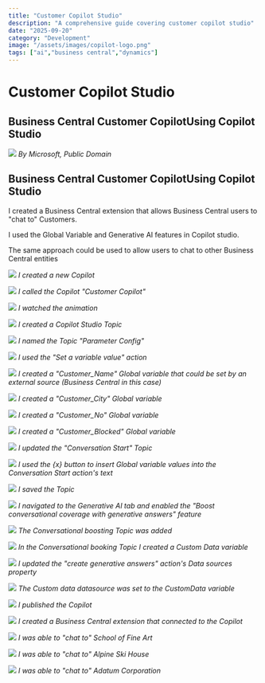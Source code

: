 ```yaml
---
title: "Customer Copilot Studio"
description: "A comprehensive guide covering customer copilot studio"
date: "2025-09-20"
category: "Development"
image: "/assets/images/copilot-logo.png"
tags: ["ai","business central","dynamics"]
---
```


# Customer Copilot Studio

## Business Central Customer CopilotUsing Copilot Studio

![](/assets/images/customercopilotstudio/dynamics365-color.svg)
*By Microsoft, Public Domain*


## Business Central Customer CopilotUsing Copilot Studio

I created a Business Central extension that allows Business Central users to "chat to" Customers.

I used the Global Variable and Generative AI features in Copilot studio.

The same approach could be used to allow users to chat to other Business Central entities

![](/assets/images/customercopilotstudio/screenshot-2024-03-23-at-3.18.51-pm-1836x272.png)
*I created a new Copilot*

![](/assets/images/customercopilotstudio/screenshot-2024-03-23-at-3.19.14-pm-1836x971.png)
*I called the Copilot "Customer Copilot"*

![](/assets/images/customercopilotstudio/screenshot-2024-03-23-at-3.19.34-pm-1836x964.png)
*I watched the animation*

![](/assets/images/customercopilotstudio/screenshot-2024-03-23-at-3.20.00-pm-1836x380.png)
*I created a Copilot Studio Topic*

![](/assets/images/customercopilotstudio/screenshot-2024-03-23-at-3.21.10-pm-1836x518.png)
*I named the Topic "Parameter Config"*

![](/assets/images/customercopilotstudio/screenshot-2024-03-23-at-3.22.00-pm-1836x969.png)
*I used the "Set a variable value" action*

![](/assets/images/customercopilotstudio/screenshot-2024-03-23-at-3.23.32-pm-1836x972.png)
*I created a "Customer_Name" Global variable that could be set by an external source (Business Central in this case)*

![](/assets/images/customercopilotstudio/screenshot-2024-03-23-at-3.24.25-pm-1836x970.png)
*I created a "Customer_City" Global variable*

![](/assets/images/customercopilotstudio/screenshot-2024-03-23-at-3.25.44-pm-1836x971.png)
*I created a "Customer_No" Global variable*

![](/assets/images/customercopilotstudio/screenshot-2024-03-23-at-3.27.19-pm-1836x970.png)
*I created a "Customer_Blocked" Global variable*

![](/assets/images/customercopilotstudio/screenshot-2024-03-23-at-3.28.54-pm-1836x970.png)
*I updated the "Conversation Start" Topic*

![](/assets/images/customercopilotstudio/screenshot-2024-03-23-at-3.29.19-pm-1836x972.png)
*I used the {x} button to insert Global variable values into the Conversation Start action's text*

![](/assets/images/customercopilotstudio/screenshot-2024-03-23-at-3.29.48-pm-1836x969.png)
*I saved the Topic*

![](/assets/images/customercopilotstudio/screenshot-2024-03-23-at-3.42.11-pm-1836x968.png)
*I navigated to the Generative AI tab and enabled the "Boost conversational coverage with generative answers" feature*

![](/assets/images/customercopilotstudio/screenshot-2024-03-23-at-3.42.55-pm-1836x604.png)
*The Conversational boosting Topic was added*

![](/assets/images/customercopilotstudio/screenshot-2024-03-24-at-9.16.45-am-1836x972.png)
*In the Conversational booking Topic I created a Custom Data variable*

![](/assets/images/customercopilotstudio/screenshot-2024-03-24-at-9.17.18-am-1836x971.png)
*I updated the "create generative answers" action's Data sources property*

![](/assets/images/customercopilotstudio/screenshot-2024-03-24-at-9.17.31-am-1836x967.png)
*The Custom data datasource was set to the CustomData variable*

![](/assets/images/customercopilotstudio/screenshot-2024-03-24-at-9.44.50-am-1836x974.png)
*I published the Copilot*

![](/assets/images/customercopilotstudio/screenshot-2024-03-24-at-10.04.45-am-1836x1059.png)
*I created a Business Central extension that connected to the Copilot*

![](/assets/images/customercopilotstudio/screenshot-2024-03-24-at-9.36.28-am-1836x972.png)
*I was able to "chat to" School of Fine Art*

![](/assets/images/customercopilotstudio/screenshot-2024-03-24-at-9.36.49-am-1836x963.png)
*I was able to "chat to" Alpine Ski House*

![](/assets/images/customercopilotstudio/screenshot-2024-03-24-at-10.02.53-am-1836x970.png)
*I was able to "chat to" Adatum Corporation*
